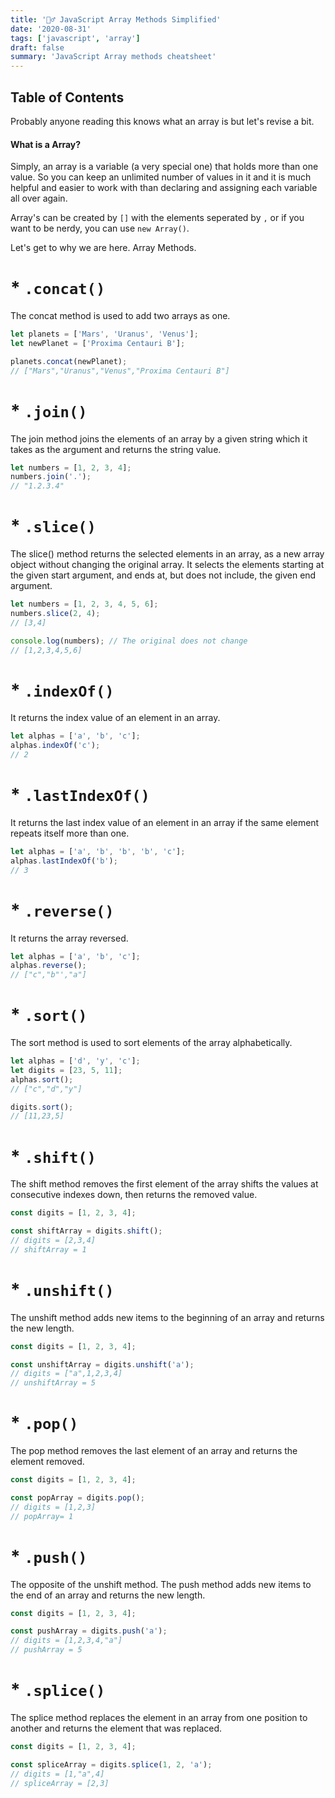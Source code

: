 ```yaml
---
title: '🤸‍♂️ JavaScript Array Methods Simplified'
date: '2020-08-31'
tags: ['javascript', 'array']
draft: false
summary: 'JavaScript Array methods cheatsheet'
---
```


## Table of Contents

<TOCInline toc={props.toc} exclude="Table of Contents" />

Probably anyone reading this knows what an array is but let's revise a bit.

#### What is a Array?

Simply, an array is a variable (a very special one) that holds more than one value. So you can keep an unlimited number of values in it and it is much helpful and easier to work with than declaring and assigning each variable all over again.

Array's can be created by `[]` with the elements seperated by `,` or if you want to be nerdy, you can use `new Array()`.

Let's get to why we are here. Array Methods.

# \* `.concat()`

The concat method is used to add two arrays as one.

```js:array-concat.js
let planets = ['Mars', 'Uranus', 'Venus'];
let newPlanet = ['Proxima Centauri B'];

planets.concat(newPlanet);
// ["Mars","Uranus","Venus","Proxima Centauri B"]
```

# \* `.join()`

The join method joins the elements of an array by a given string which it takes as the argument and returns the string value.

```js:array-join.js
let numbers = [1, 2, 3, 4];
numbers.join('.');
// "1.2.3.4"
```

# \* `.slice()`

The slice() method returns the selected elements in an array, as a new array object without changing the original array. It selects the elements starting at the given start argument, and ends at, but does not include, the given end argument.

```js:array-slice.js
let numbers = [1, 2, 3, 4, 5, 6];
numbers.slice(2, 4);
// [3,4]

console.log(numbers); // The original does not change
// [1,2,3,4,5,6]
```

# \* `.indexOf()`

It returns the index value of an element in an array.

```js:array-indexof.js
let alphas = ['a', 'b', 'c'];
alphas.indexOf('c');
// 2
```

# \* `.lastIndexOf()`

It returns the last index value of an element in an array if the same element repeats itself more than one.

```js:array-lastindexof.js
let alphas = ['a', 'b', 'b', 'b', 'c'];
alphas.lastIndexOf('b');
// 3
```

# \* `.reverse()`

It returns the array reversed.

```js:array-reverse.js
let alphas = ['a', 'b', 'c'];
alphas.reverse();
// ["c","b"',"a"]
```

# \* `.sort()`

The sort method is used to sort elements of the array alphabetically.

```js:array-sort.js
let alphas = ['d', 'y', 'c'];
let digits = [23, 5, 11];
alphas.sort();
// ["c","d","y"]

digits.sort();
// [11,23,5]
```

# \* `.shift()`

The shift method removes the first element of the array shifts the values at consecutive indexes down, then returns the removed value.

```js:array-shift.js
const digits = [1, 2, 3, 4];

const shiftArray = digits.shift();
// digits = [2,3,4]
// shiftArray = 1
```

# \* `.unshift()`

The unshift method adds new items to the beginning of an array and returns the new length.

```js:array-unshift.js
const digits = [1, 2, 3, 4];

const unshiftArray = digits.unshift('a');
// digits = ["a",1,2,3,4]
// unshiftArray = 5
```

# \* `.pop()`

The pop method removes the last element of an array and returns the element removed.

```js:array-pop.js
const digits = [1, 2, 3, 4];

const popArray = digits.pop();
// digits = [1,2,3]
// popArray= 1
```

# \* `.push()`

The opposite of the unshift method. The push method adds new items to the end of an array and returns the new length.

```js:array-push.js
const digits = [1, 2, 3, 4];

const pushArray = digits.push('a');
// digits = [1,2,3,4,"a"]
// pushArray = 5
```

# \* `.splice()`

The splice method replaces the element in an array from one position to another and returns the element that was replaced.

```js:array-splice.js
const digits = [1, 2, 3, 4];

const spliceArray = digits.splice(1, 2, 'a');
// digits = [1,"a",4]
// spliceArray = [2,3]
```
